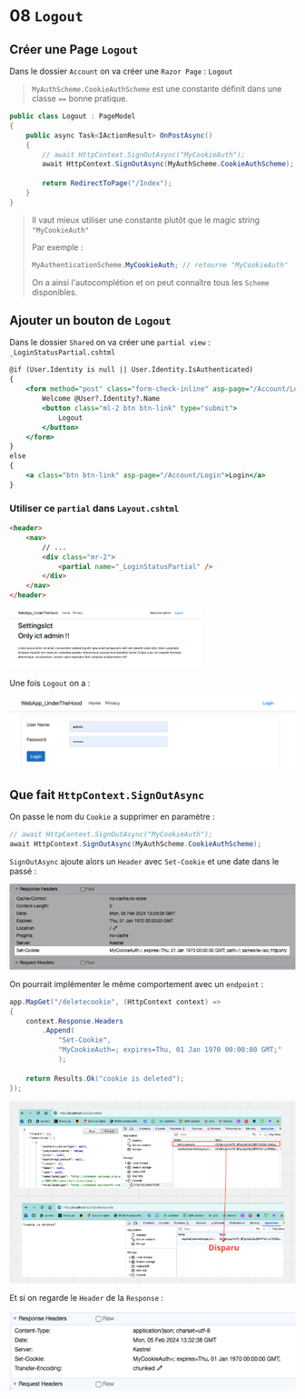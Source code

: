 # 08 `Logout`



## Créer une Page `Logout`

Dans le dossier `Account` on va créer une `Razor Page` : `Logout`

> `MyAuthScheme.CookieAuthScheme` est une constante définit dans une classe `==` bonne pratique.

```cs
public class Logout : PageModel
{
    public async Task<IActionResult> OnPostAsync()
    {
        // await HttpContext.SignOutAsync("MyCookieAuth");
        await HttpContext.SignOutAsync(MyAuthScheme.CookieAuthScheme);
        
        return RedirectToPage("/Index");
    }
}
```

> Il vaut mieux utiliser une constante plutôt que le magic string  `"MyCookieAuth"`
>
> Par exemple :
>
> ```cs
> MyAuthenticationScheme.MyCookieAuth; // retourne "MyCookieAuth"
> ```
>
> On a ainsi l'autocomplétion et on peut connaître tous les `Scheme` disponibles.



## Ajouter un bouton de `Logout`

Dans le dossier `Shared` on va créer une `partial view` : `_LoginStatusPartial.cshtml`

```asp
@if (User.Identity is null || User.Identity.IsAuthenticated)
{
    <form method="post" class="form-check-inline" asp-page="/Account/Logout">
        Welcome @User?.Identity?.Name 
        <button class="ml-2 btn btn-link" type="submit">
            Logout
        </button>
    </form>
}
else
{
    <a class="btn btn-link" asp-page="/Account/Login">Login</a>
}
```



### Utiliser ce `partial` dans `Layout.cshtml`

```html
<header>
	<nav>
    	// ...
        <div class="mr-2">
            <partial name="_LoginStatusPartial" />
        </div>
    </nav>
</header>
```

<img src="assets/login-logout-partial-creation-qoz.png" alt="login-logout-partial-creation-qoz" style="zoom:33%;" />

Une fois `Logout` on a :

<img src="assets/just-login-after-logout-hhs.png" alt="just-login-after-logout-hhs" style="zoom:50%;" />



## Que fait `HttpContext.SignOutAsync`

On passe le nom du `Cookie` a supprimer en paramètre :

```cs 
// await HttpContext.SignOutAsync("MyCookieAuth");
await HttpContext.SignOutAsync(MyAuthScheme.CookieAuthScheme);
```

`SignOutAsync` ajoute alors un `Header` avec `Set-Cookie` et une date dans le passé :

<img src="assets/what-happened-over-hood-cookie-delete.png" alt="what-happened-over-hood-cookie-delete" />

On pourrait implémenter le même comportement avec un `endpoint` :

```cs
app.MapGet("/deletecookie", (HttpContext context) =>
{
    context.Response.Headers
        .Append(
            "Set-Cookie", 
            "MyCookieAuth=; expires=Thu, 01 Jan 1970 00:00:00 GMT;"
            );

    return Results.Ok("cookie is deleted");
});
```

<img src="assets/cookie-disappear-api-order.png" alt="cookie-disappear-api-order" />

Et si on regarde le `Header` de la `Response` :

<img src="assets/homemade-delete-cookie.png" alt="homemade-delete-cookie" />